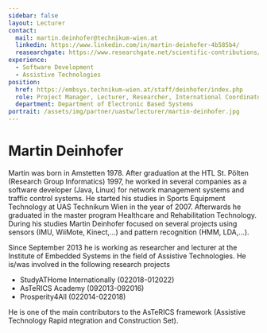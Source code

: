 ```yaml
---
sidebar: false
layout: Lecturer
contact:
  mail: martin.deinhofer@technikum-wien.at
  linkedin: https://www.linkedin.com/in/martin-deinhofer-4b585b4/
  reasearchgate: https://www.researchgate.net/scientific-contributions/2084163077_Martin_Deinhofer
experience:
  - Software Development
  - Assistive Technologies
position:
  href: https://embsys.technikum-wien.at/staff/deinhofer/index.php
  role: Project Manager, Lecturer, Researcher, International Coordinator
  department: Department of Electronic Based Systems
portrait: /assets/img/partner/uastw/lecturer/martin-deinhofer.jpg
---
```


# Martin Deinhofer

Martin was born in Amstetten 1978.
After graduation at the HTL St. Pölten (Research Group Informatics) 1997, he worked in several companies as a software developer (Java, Linux) for network management systems and traffic control systems.
He started his studies in Sports Equipment Technology at UAS Technikum Wien in the year of 2007.
Afterwards he graduated in the master program Healthcare and Rehabilitation Technology.
During his studies Martin Deinhofer focused on several projects using sensors (IMU, WiiMote, Kinect,...) and pattern recognition (HMM, LDA,...).

<!-- more -->

Since September 2013 he is working as researcher and lecturer at the Institute of Embedded Systems in the field of Assistive Technologies.
He is/was involved in the following research projects

- StudyATHome Internationally (022018-012022)
- AsTeRICS Academy (092013-092016)
- Prosperity4All (022014-022018)

He is one of the main contributors to the AsTeRICS framework (Assistive Technology Rapid ntegration and Construction Set).
